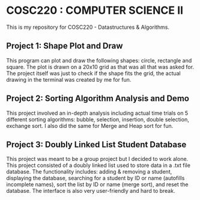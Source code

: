 # COSC220 : COMPUTER SCIENCE II

This is my repository for COSC220 - Datastructures & Algorithms.

## Project 1: Shape Plot and Draw

This program can plot and draw the following shapes: circle, rectangle and square.  The plot is drawn on a 20x10 grid as that was all that was asked for.  The project itself was just to check if the shape fits the grid, the actual drawing in the terminal was created by me for fun.

## Project 2: Sorting Algorithm Analysis and Demo

This project involved an in-depth analysis including actual time trials on 5 different sorting algorithms: bubble, selection, insertion, double selection, exchange sort.  I also did the same for Merge and Heap sort for fun.

## Project 3: Doubly Linked List Student Database

This project was meant to be a group project but I decided to work alone.  This project consisted of a doubly linked list used to store data in a .txt file database.  The functionality includes: adding & removing a student, displaying the database, searching for a student by ID or name (autofills incomplete names), sort the list by ID or name (merge sort), and reset the database.  The interface is also very user-friendly and hard to break.
